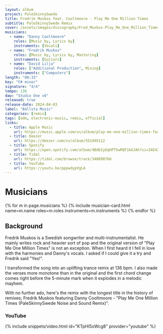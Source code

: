```yaml
---
layout: album
project: PaleSkinnySwede
title: Fredrik Muskos feat. Cooltmoore - Play Me One Million Times
subtitle: PaleSkinnySwede Remix
cover: /assets/images/discography/Fred_Muskos-Play_Me_One_Million_Times_PaleSkinnySwede_Remix/Fred_Muskos_feat_Daniel_Cooltmoore-Play_Me_One_Million_Times_PaleSkinnySwede_Remix.jpg
musicians:
  - name: "Danny Cooltmoore"
    roles: [Music by, Lyrics by]
    instruments: [Vocals]
  - name: "Fredrik Muskos"
    roles: [Music by, Lyrics by, Mastering]
    instruments: [Guitars]
  - name: "David Lilja"
    roles: ["Additional Production", Mixing]
    instruments: ["Computers"]
length: "08:33"
key: "F# minor"
signature: "4/4"
tempo: 136
daw: "Studio One v6"
released: true
release-date: 2024-04-03
label: "Bällsta Music"
categories: [remix]
tags: [edm, electronic-music, remix, official]
links:
  - title: Apple Music
    url: https://music.apple.com/us/album/play-me-one-million-times-feat-danny-cooltmoore-paleskinnyswede/1732942428
  - title: Deezer
    url: https://deezer.com/sv/album/552495112
  - title: Spotify
    url: https://open.spotify.com/album/4BdbIyUqhPT5wRQF1kGJAh?si=IA542tWbRl2z6D0lDNvJaA
  - title: Tidal
    url: https://tidal.com/browse/track/348098766
  - title: YouTube
    url: https://youtu.be/pppwdypVgLA
---
```


# Musicians
{% for m in page.musicians %}
  {% include musician-card.html name=m.name roles=m.roles instruments=m.instruments %}
{% endfor %}

## Background
Fredrik Muskos is a Swedish songwriter and multi-instrumentalist. He mainly writes rock and heavier sort of pop and the original version of "Play Me One Million Times" is not an exception. When I first heard it I fell in love with the harmonies and Danny's vocals. I asked if I could give it a try and Fredrik said "Yes!".

I transformed the song into an uplifting trance remix at 136 bpm. I also made the verses more monotone than in the original and the first chord change comes right before the 5-minute mark when it explodes in a melodic mayhem.

With no further ado, here's the remix with the longest title in the history of remixes;
Fredrik Muskos featuring Danny Cooltmoore - "Play Me One Million Times (PaleSkinnySwede Noise and Sound Remix)".

### YouTube
{% include snippets/video.html id="KTpHI5xWcg8" provider="youtube" %}
